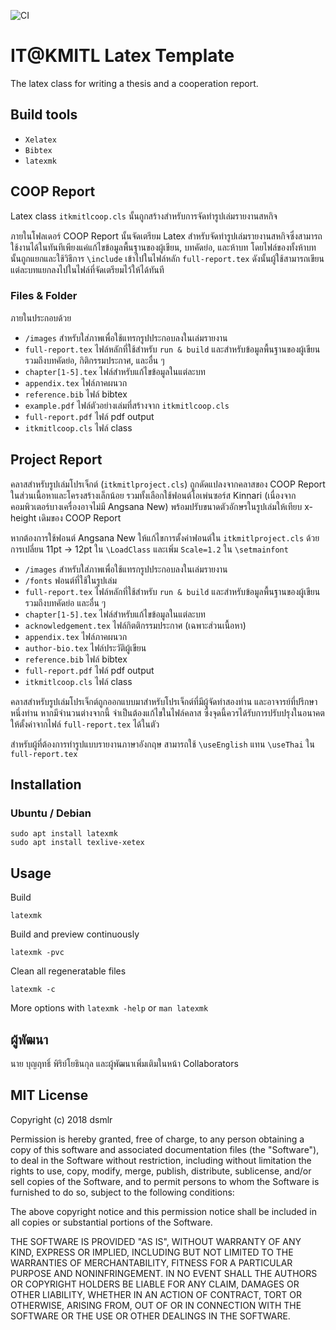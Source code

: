 ![CI](https://github.com/dobakung/IT-KMITL-Latex/workflows/CI/badge.svg)

# IT@KMITL Latex Template
The latex class for writing a thesis and a cooperation report.

## Build tools

- `Xelatex`
- `Bibtex`
- `latexmk`

## COOP Report

Latex class `itkmitlcoop.cls` นั้นถูกสร้างสำหรับการจัดทำรูปเล่มรายงานสหกิจ

ภายในโฟลเดอร์ COOP Report นั้นจัดเตรียม Latex สำหรับจัดทำรูปเล่มรายงานสหกิจซึ่งสามารถใช้งานได้ในทันทีเพียงแค่แก้ไขข้อมูลพื้นฐานของผู้เขียน, บทคัดย่อ, และห้าบท โดยไฟล์ของทั้งห้าบทนั้นถูกแยกและใช้วิธีการ `\include` เข้าไปในไฟล์หลัก `full-report.tex` ดังนั้นผู้ใช้สามารถเขียนแต่ละบทแยกลงไปในไฟล์ที่จัดเตรียมไว้ให้ได้ทันที

### Files & Folder

ภายในประกอบด้วย

- `/images` สำหรับใส่ภาพเพื่อใช้แทรกรูปประกอบลงในเล่มรายงาน
- `full-report.tex` ไฟล์หลักที่ใช้สำหรับ `run & build` และสำหรับข้อมูลพื้นฐานของผู้เขียน รวมถึงบทคัดย่อ, กิติกรรมประกาศ, และอื่น ๆ
- `chapter[1-5].tex` ไฟล์สำหรับแก้ไขข้อมูลในแต่ละบท
- `appendix.tex` ไฟล์ภาคผนวก
- `reference.bib` ไฟล์ bibtex 
- `example.pdf` ไฟล์ตัวอย่างเล่มที่สร้างจาก `itkmitlcoop.cls` 
- `full-report.pdf` ไฟล์ pdf output
- `itkmitlcoop.cls` ไฟล์ class

## Project Report

คลาสสำหรับรูปเล่มโปรเจ็กต์ (`itkmitlproject.cls`) ถูกดัดแปลงจากคลาสของ COOP Report ในส่วนเนื้อหาและโครงสร้างเล็กน้อย
รวมทั้งเลือกใช้ฟอนต์โอเพ่นซอร์ส Kinnari (เนื่องจากคอมพิวเตอร์บางเครื่องอาจไม่มี Angsana New)
พร้อมปรับขนาดตัวอักษรในรูปเล่มให้เทียบ x-height เดิมของ COOP Report

หากต้องการใช้ฟอนต์ Angsana New ให้แก้ไขการตั้งค่าฟอนต์ใน `itkmitlproject.cls` ด้วยการเปลี่ยน 11pt -> 12pt ใน `\LoadClass`
และเพิ่ม `Scale=1.2` ใน `\setmainfont`

- `/images` สำหรับใส่ภาพเพื่อใช้แทรกรูปประกอบลงในเล่มรายงาน
- `/fonts` ฟอนต์ที่ใช้ในรูปเล่ม
- `full-report.tex` ไฟล์หลักที่ใช้สำหรับ `run & build` และสำหรับข้อมูลพื้นฐานของผู้เขียน รวมถึงบทคัดย่อ และอื่น ๆ
- `chapter[1-5].tex` ไฟล์สำหรับแก้ไขข้อมูลในแต่ละบท
- `acknowledgement.tex` ไฟล์กิตติกรรมประกาศ (เฉพาะส่วนเนื้อหา)
- `appendix.tex` ไฟล์ภาคผนวก
- `author-bio.tex` ไฟล์ประวัติผู้เขียน
- `reference.bib` ไฟล์ bibtex 
- `full-report.pdf` ไฟล์ pdf output
- `itkmitlcoop.cls` ไฟล์ class

คลาสสำหรับรูปเล่มโปรเจ็กต์ถูกออกแบบมาสำหรับโปรเจ็กต์ที่มีผู้จัดทำสองท่าน และอาจารย์ที่ปรึกษาหนึ่งท่าน หากมีจำนวนต่างจากนี้ จำเป็นต้องแก้ไขในไฟล์คลาส
ซึ่งจุดนี้ควรได้รับการปรับปรุงในอนาคตให้ตั้งค่าจากไฟล์ `full-report.tex` ได้ในตัว

สำหรับผู้ที่ต้องการทำรูปแบบรายงานภาษาอังกฤษ สามารถใช้ `\useEnglish` แทน `\useThai` ใน `full-report.tex`

## Installation

### Ubuntu / Debian
```
sudo apt install latexmk
sudo apt install texlive-xetex
```

## Usage
Build
```
latexmk
```
Build and preview continuously
```
latexmk -pvc
```
Clean all regeneratable files
```
latexmk -c
```
More options with `latexmk -help` or `man latexmk`

## ผู้พัฒนา

นาย บุญฤทธิ์ พิริย์โยธินกุล และผู้พัฒนาเพิ่มเติมในหน้า Collaborators

## MIT License

Copyright (c) 2018 dsmlr

Permission is hereby granted, free of charge, to any person obtaining a copy
of this software and associated documentation files (the "Software"), to deal
in the Software without restriction, including without limitation the rights
to use, copy, modify, merge, publish, distribute, sublicense, and/or sell
copies of the Software, and to permit persons to whom the Software is
furnished to do so, subject to the following conditions:

The above copyright notice and this permission notice shall be included in all
copies or substantial portions of the Software.

THE SOFTWARE IS PROVIDED "AS IS", WITHOUT WARRANTY OF ANY KIND, EXPRESS OR
IMPLIED, INCLUDING BUT NOT LIMITED TO THE WARRANTIES OF MERCHANTABILITY,
FITNESS FOR A PARTICULAR PURPOSE AND NONINFRINGEMENT. IN NO EVENT SHALL THE
AUTHORS OR COPYRIGHT HOLDERS BE LIABLE FOR ANY CLAIM, DAMAGES OR OTHER
LIABILITY, WHETHER IN AN ACTION OF CONTRACT, TORT OR OTHERWISE, ARISING FROM,
OUT OF OR IN CONNECTION WITH THE SOFTWARE OR THE USE OR OTHER DEALINGS IN THE
SOFTWARE.
